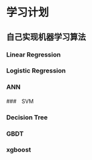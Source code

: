 # 学习计划

## 自己实现机器学习算法

### Linear Regression

### Logistic Regression

### ANN

###　SVM

### Decision Tree

### GBDT

### xgboost

